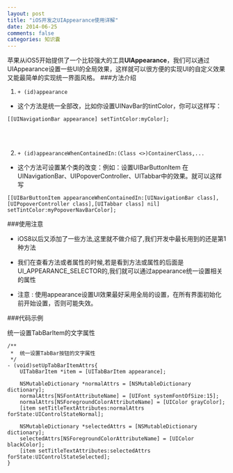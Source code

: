 ```yaml
---
layout: post
title: "iOS开发之UIAppearance使用详解"
date: 2014-06-25
comments: false
categories: 知识囊
---
```


苹果从iOS5开始提供了一个比较强大的工具**UIAppearance**，我们可以通过UIAppearance设置一些UI的全局效果，这样就可以很方便的实现UI的自定义效果又能最简单的实现统一界面风格。
###方法介绍
1. `+ (id)appearance`

- 这个方法是统一全部改，比如你设置UINavBar的tintColor，你可以这样写：

```
[[UINavigationBar appearance] setTintColor:myColor];
```
<br>
<br>

2. `+ (id)appearanceWhenContainedIn:(Class <>)ContainerClass,...`

- 这个方法可设置某个类的改变：例如：设置UIBarButtonItem 在UINavigationBar、UIPopoverController、UITabbar中的效果。就可以这样写

```
[[UIBarButtonItem appearanceWhenContainedIn:[UINavigationBar class], [UIPopoverController class],[UITabbar class] nil] setTintColor:myPopoverNavBarColor];
```
###使用注意
- iOS8以后又添加了一些方法,这里就不做介绍了,我们开发中最长用到的还是第1种方法

- 我们在查看方法或者属性的时候,若是看到方法或属性的后面是UI_APPEARANCE_SELECTOR的,我们就可以通过appearance统一设置相关的属性

- 注意 : 使用appearance设置UI效果最好采用全局的设置，在所有界面初始化前开始设置，否则可能失效。


###代码示例

统一设置TabBarItem的文字属性

```
/**
 *  统一设置TabBar按钮的文字属性
 */
- (void)setUpTabBarItemAttrs{
    UITabBarItem *item = [UITabBarItem appearance];
    
    NSMutableDictionary *normalAttrs = [NSMutableDictionary dictionary];
    normalAttrs[NSFontAttributeName] = [UIFont systemFontOfSize:15];
    normalAttrs[NSForegroundColorAttributeName] = [UIColor grayColor];
    [item setTitleTextAttributes:normalAttrs forState:UIControlStateNormal];
    
    NSMutableDictionary *selectedAttrs = [NSMutableDictionary dictionary];
    selectedAttrs[NSForegroundColorAttributeName] = [UIColor blackColor];
    [item setTitleTextAttributes:selectedAttrs forState:UIControlStateSelected];
}
```